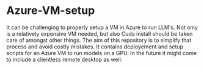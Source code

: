 # Azure-VM-setup
It can be challenging to properly setup a VM in Azure to run LLM's.
Not only is a relatively expensive VM needed, but also Cuda install should be taken care of amongst other things.
The aim of this repository is to simplify that process and avoid costly mistakes. 
It contains deployement and setup scripts for an Azure VM to run models on a GPU.
In the future it might come to include a clientless remote desktop as well. 
